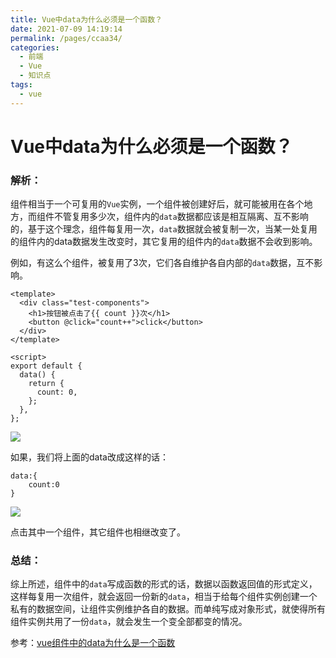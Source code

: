 ```yaml
---
title: Vue中data为什么必须是一个函数？
date: 2021-07-09 14:19:14
permalink: /pages/ccaa34/
categories:
  - 前端
  - Vue
  - 知识点
tags:
  - vue
---
```

# Vue中data为什么必须是一个函数？

### 解析：

组件相当于一个可复用的`Vue`实例，一个组件被创建好后，就可能被用在各个地方，而组件不管复用多少次，组件内的`data`数据都应该是相互隔离、互不影响的，基于这个理念，组件每复用一次，`data`数据就会被复制一次，当某一处复用的组件内的data数据发生改变时，其它复用的组件内的`data`数据不会收到影响。

<!-- more -->

例如，有这么个组件，被复用了3次，它们各自维护各自内部的`data`数据，互不影响。

```vue
<template>
  <div class="test-components">
    <h1>按钮被点击了{{ count }}次</h1>
    <button @click="count++">click</button>
  </div>
</template>

<script>
export default {
  data() {
    return {
      count: 0,
    };
  },
};
```

<img src="/blog/images/073.png" style="display:inline-block" />

如果，我们将上面的data改成这样的话：

```vue
data:{
	count:0
}
```

<img src="/blog/images/073.png" style="display:inline-block"/>

点击其中一个组件，其它组件也相继改变了。

### 总结：

综上所述，组件中的`data`写成函数的形式的话，数据以函数返回值的形式定义，这样每复用一次组件，就会返回一份新的`data`，相当于给每个组件实例创建一个私有的数据空间，让组件实例维护各自的数据。而单纯写成对象形式，就使得所有组件实例共用了一份`data`，就会发生一个变全部都变的情况。

参考：[vue组件中的data为什么是一个函数](https://www.cnblogs.com/wangjiachen666/p/9876266.html)